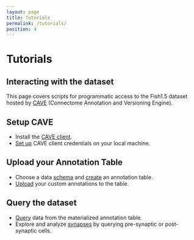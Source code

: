 ```yaml
---
layout: page
title: Tutorials
permalink: /tutorials/
position: 4
---
```


# Tutorials

## Interacting with the dataset 

This page covers scripts for programmatic access to the Fish1.5 dataset hosted by [CAVE](https://www.ncbi.nlm.nih.gov) (Connectome Annotation and Versioning Engine).  

## Setup CAVE
- Install the [CAVE client](https://github.com).
- [Set up](https://nbviewer.org) CAVE client credentials on your local machine.

## Upload your Annotation Table
- Choose a data [schema](https://global.brain-wire-test.org) and [create](https://nbviewer.org) an annotation table.
- [Upload](https://nbviewer.org) your custom annotations to the table.

## Query the dataset
- [Query](https://nbviewer.org) data from the materialized annotation table.
- Explore and analyze [synapses](https://nbviewer.org) by querying pre-synaptic or post-synaptic cells.

